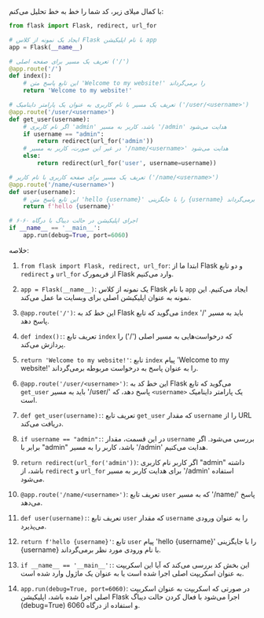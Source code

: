 با کمال میلای زیر، کد شما را خط به خط تحلیل می‌کنم:

```python
from flask import Flask, redirect, url_for

# ایجاد یک نمونه از کلاس Flask با نام اپلیکیشن app
app = Flask(__name__)

# تعریف یک مسیر برای صفحه اصلی ('/')
@app.route('/')
def index():
    # این تابع پاسخ متن 'Welcome to my website!' را برمی‌گرداند
    return 'Welcome to my website!'

# تعریف یک مسیر با نام کاربری به عنوان یک پارامتر داینامیک ('/user/<username>')
@app.route('/user/<username>')
def get_user(username):
    # اگر نام کاربری 'admin' باشد، کاربر به مسیر '/admin' هدایت می‌شود
    if username == "admin":
        return redirect(url_for('admin'))
    # در غیر این صورت، کاربر به مسیر '/name/<username>' هدایت می‌شود
    else:
        return redirect(url_for('user', username=username))

# تعریف یک مسیر برای صفحه کاربری با نام کاربر ('/name/<username>')
@app.route('/name/<username>')
def user(username):
    # این تابع پاسخ متن 'hello {username}' را با جایگزینی {username} با نام ورودی مورد نظر برمی‌گرداند
    return f'hello {username}'

# اجرای اپلیکیشن در حالت دیباگ با درگاه ۶۰۶۰
if __name__ == '__main__':
    app.run(debug=True, port=6060)
```

خلاصه:

1. `from flask import Flask, redirect, url_for`: ابتدا ما از Flask و دو تابع `redirect` و `url_for` از فریمورک Flask وارد می‌کنیم.

2. `app = Flask(__name__)`: یک نمونه از کلاس Flask با نام `app` ایجاد می‌کنیم. این نمونه به عنوان اپلیکیشن اصلی برای وبسایت ما عمل می‌کند.

3. `@app.route('/')`: این خط کد به Flask می‌گوید که تابع `index` باید به مسیر '/' پاسخ دهد.

4. `def index():`: تعریف تابع `index` که درخواست‌هایی به مسیر اصلی ('/') را پردازش می‌کند.

5. `return 'Welcome to my website!'`: تابع `index` پیام 'Welcome to my website!' را به عنوان پاسخ به درخواست مربوطه برمی‌گرداند.

6. `@app.route('/user/<username>')`: این خط کد به Flask می‌گوید که تابع `get_user` باید به مسیر '/user/<username>' پاسخ دهد، که `<username>` یک پارامتر داینامیک است.

7. `def get_user(username):`: تعریف تابع `get_user` که مقدار `username` را از URL دریافت می‌کند.

8. `if username == "admin":`: در این قسمت، مقدار `username` بررسی می‌شود. اگر برابر با "admin" باشد، کاربر را به مسیر '/admin' هدایت می‌کنیم.

9. `return redirect(url_for('admin'))`: اگر کاربر نام کاربری "admin" داشته باشد، از `redirect` و `url_for` برای هدایت کاربر به مسیر '/admin' استفاده می‌شود.

10. `@app.route('/name/<username>')`: تعریف تابع `user` که به مسیر '/name/<username>' پاسخ می‌دهد.

11. `def user(username):`: تعریف تابع `user` که مقدار `username` را به عنوان ورودی می‌پذیرد.

12. `return f'hello {username}'`: تابع `user` پیام 'hello {username}' را با جایگزینی {username} با نام ورودی مورد نظر برمی‌گرداند.

13. `if __name__ == '__main__':`: این بخش کد بررسی می‌کند که آیا این اسکریپت به عنوان اسکریپت اصلی اجرا شده است یا به عنوان یک ماژول وارد شده است.

14. `app.run(debug=True, port=6060)`: در صورتی که اسکریپت به عنوان اسکریپت اصلی اجرا شده باشد، اپلیکیشن Flask اجرا می‌شود با فعال کردن حالت دیباگ (debug=True) و استفاده از درگاه 6060.
